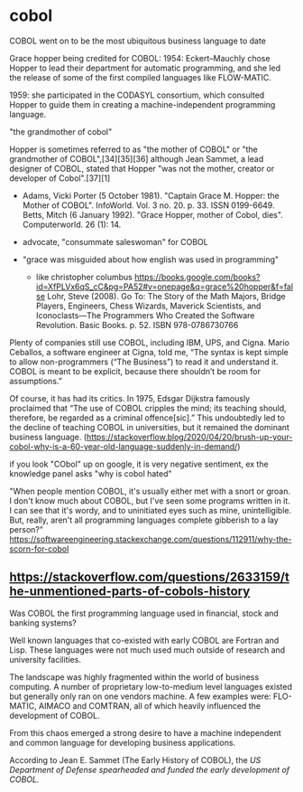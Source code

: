 # cobol
 COBOL went on to be the most ubiquitous business language to date

Grace hopper being credited for COBOL:
1954: Eckert–Mauchly chose Hopper to lead their department for automatic programming, and she led the release of some of the first compiled languages like FLOW-MATIC. 

1959: she participated in the CODASYL consortium, which consulted Hopper to guide them in creating a machine-independent programming language.

"the grandmother of cobol"

Hopper is sometimes referred to as "the mother of COBOL" or "the grandmother of COBOL",[34][35][36] although Jean Sammet, a lead designer of COBOL, stated that Hopper "was not the mother, creator or developer of Cobol".[37][1]

- Adams, Vicki Porter (5 October 1981). "Captain Grace M. Hopper: the Mother of COBOL". InfoWorld. Vol. 3 no. 20. p. 33. ISSN 0199-6649.
 Betts, Mitch (6 January 1992). "Grace Hopper, mother of Cobol, dies". Computerworld. 26 (1): 14.

 - advocate, "consummate saleswoman" for COBOL
 - "grace was misguided about how english was used in programming"
    - like christopher columbus
https://books.google.com/books?id=XfPLVx6qS_cC&pg=PA52#v=onepage&q=grace%20hopper&f=false
 Lohr, Steve (2008). Go To: The Story of the Math Majors, Bridge Players, Engineers, Chess Wizards, Maverick Scientists, and Iconoclasts—The Programmers Who Created the Software Revolution. Basic Books. p. 52. ISBN 978-0786730766


Plenty of companies still use COBOL, including IBM, UPS, and Cigna. Mario Ceballos, a software engineer at Cigna, told me, “The syntax is kept simple to allow non-programmers (“The Business”) to read it and understand it. COBOL is meant to be explicit, because there shouldn’t be room for assumptions.”

Of course, it has had its critics. In 1975, Edsgar Dijkstra famously proclaimed that “The use of COBOL cripples the mind; its teaching should, therefore, be regarded as a criminal offence[sic].” This undoubtedly led to the decline of teaching COBOL in universities, but it remained the dominant business language. (https://stackoverflow.blog/2020/04/20/brush-up-your-cobol-why-is-a-60-year-old-language-suddenly-in-demand/)

if you look "CObol" up on google, it is very negative sentiment, ex the knowledge panel asks "why is cobol hated"

"When people mention COBOL, it's usually either met with a snort or groan. I don't know much about COBOL, but I've seen some programs written in it. I can see that it's wordy, and to uninitiated eyes such as mine, unintelligible. But, really, aren't all programming languages complete gibberish to a lay person?" https://softwareengineering.stackexchange.com/questions/112911/why-the-scorn-for-cobol


## https://stackoverflow.com/questions/2633159/the-unmentioned-parts-of-cobols-history
Was COBOL the first programming language used in financial, stock and banking systems?

Well known languages that co-existed with early COBOL are Fortran and Lisp. These languages were not much used much outside of research and university facilities.

The landscape was highly fragmented within the world of business computing. A number of proprietary low-to-medium level languages existed but generally only ran on one vendors machine. A few examples were: FLO-MATIC, AIMACO and COMTRAN, all of which heavily influenced the development of COBOL.

From this chaos emerged a strong desire to have a machine independent and common language for developing business applications.

According to Jean E. Sammet (The Early History of COBOL), the *US Department of Defense spearheaded and funded the early development of COBOL.*

